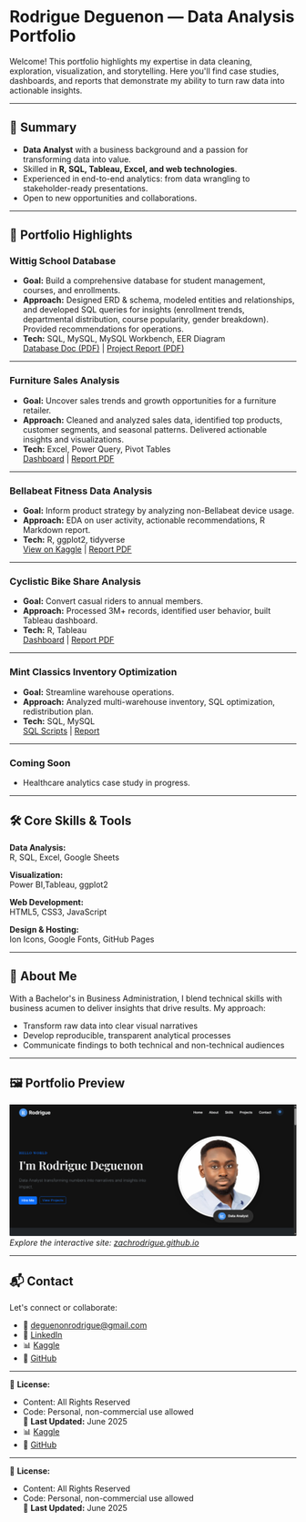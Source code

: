 # Rodrigue Deguenon — Data Analysis Portfolio

Welcome! This portfolio highlights my expertise in data cleaning, exploration, visualization, and storytelling. Here you'll find case studies, dashboards, and reports that demonstrate my ability to turn raw data into actionable insights.

---

## 🚀 Summary

- **Data Analyst** with a business background and a passion for transforming data into value.
- Skilled in **R, SQL, Tableau, Excel, and web technologies**.
- Experienced in end-to-end analytics: from data wrangling to stakeholder-ready presentations.
- Open to new opportunities and collaborations.

---

## 🌟 Portfolio Highlights

### Wittig School Database

- **Goal:** Build a comprehensive database for student management, courses, and enrollments.
- **Approach:** Designed ERD & schema, modeled entities and relationships, and developed SQL queries for insights (enrollment trends, departmental distribution, course popularity, gender breakdown). Provided recommendations for operations.
- **Tech:** SQL, MySQL, MySQL Workbench, EER Diagram  
  [Database Doc (PDF)](/documents/reports/wittig_sms_doc.pdf) | [Project Report (PDF)](/documents/reports/Wittig_School_Project_Report.pdf)

---

### Furniture Sales Analysis

- **Goal:** Uncover sales trends and growth opportunities for a furniture retailer.
- **Approach:** Cleaned and analyzed sales data, identified top products, customer segments, and seasonal patterns. Delivered actionable insights and visualizations.
- **Tech:** Excel, Power Query, Pivot Tables  
  [Dashboard](https://1drv.ms/x/c/67671d55fee3b341/ERE_h7DobQdOuV233ME37EYB1QpP0gYoMQqjqmyLswiblw) | [Report PDF](https://github.com/zachrodrigue/zachrodrigue.github.io/blob/main/documents/reports/Furniture%20Sales%20Analysis%20Report.pdf)

---

### Bellabeat Fitness Data Analysis

- **Goal:** Inform product strategy by analyzing non-Bellabeat device usage.
- **Approach:** EDA on user activity, actionable recommendations, R Markdown report.
- **Tech:** R, ggplot2, tidyverse  
  [View on Kaggle](https://www.kaggle.com/code/rodriguedeguenon/capstone-project-bellabeat) | [Report PDF](./documents/reports/bellabeat-report.pdf)

---

### Cyclistic Bike Share Analysis

- **Goal:** Convert casual riders to annual members.
- **Approach:** Processed 3M+ records, identified user behavior, built Tableau dashboard.
- **Tech:** R, Tableau  
  [Dashboard](https://public.tableau.com/app/profile/rodrigue.deguenon/viz/CyclisticBikeShareAnalysis_17374684424790/Dashboard1) | [Report PDF](./documents/reports/cyclistic_report.pdf)

---

### Mint Classics Inventory Optimization

- **Goal:** Streamline warehouse operations.
- **Approach:** Analyzed multi-warehouse inventory, SQL optimization, redistribution plan.
- **Tech:** SQL, MySQL  
  [SQL Scripts](./documents/scripts/mint-classics/eda_script.sql) | [Report](./documents/reports/mint_classics_eda_report.pdf)

---

### Coming Soon

- Healthcare analytics case study in progress.

---

## 🛠️ Core Skills & Tools

**Data Analysis:**  
R, SQL, Excel, Google Sheets

**Visualization:**  
Power BI,Tableau, ggplot2

**Web Development:**  
HTML5, CSS3, JavaScript

**Design & Hosting:**  
Ion Icons, Google Fonts, GitHub Pages

---

## 👤 About Me

With a Bachelor's in Business Administration, I blend technical skills with business acumen to deliver insights that drive results. My approach:

- Transform raw data into clear visual narratives
- Develop reproducible, transparent analytical processes
- Communicate findings to both technical and non-technical audiences

---

## 🖼️ Portfolio Preview

![Homepage Screenshot](./img/screenshot-home.png)  
*Explore the interactive site: [zachrodrigue.github.io](https://zachrodrigue.github.io/)*

---

## 📬 Contact

Let's connect or collaborate:

- 📩 [deguenonrodrigue@gmail.com](mailto:deguenonrodrigue@gmail.com)
- 💼 [LinkedIn](https://linkedin.com/in/rodriguezachariedeguenon)
- 📊 [Kaggle](https://www.kaggle.com/rodriguedeguenon)
- 🐙 [GitHub](https://github.com/zachrodrigue)

---

📜 **License:**  

- Content: All Rights Reserved  
- Code: Personal, non-commercial use allowed  
🔄 **Last Updated:** June 2025
- 📊 [Kaggle](https://www.kaggle.com/rodriguedeguenon)
- 🐙 [GitHub](https://github.com/zachrodrigue)

---

📜 **License:**  

- Content: All Rights Reserved  
- Code: Personal, non-commercial use allowed  
🔄 **Last Updated:** June 2025
